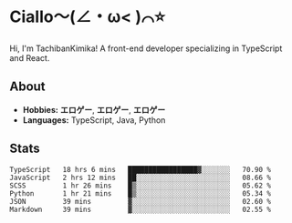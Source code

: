 # Ciallo～(∠・ω< )⌒⭐️

Hi, I'm TachibanKimika! A front-end developer specializing in TypeScript and React.

## About
- **Hobbies:** **エロゲー**, **エロゲー**, **エロゲー**
- **Languages:** TypeScript, Java, Python

## Stats
<!--START_SECTION:waka-->

```text
TypeScript   18 hrs 6 mins   █████████████████▓░░░░░░░   70.90 %
JavaScript   2 hrs 12 mins   ██░░░░░░░░░░░░░░░░░░░░░░░   08.66 %
SCSS         1 hr 26 mins    █▒░░░░░░░░░░░░░░░░░░░░░░░   05.62 %
Python       1 hr 21 mins    █▒░░░░░░░░░░░░░░░░░░░░░░░   05.34 %
JSON         39 mins         ▓░░░░░░░░░░░░░░░░░░░░░░░░   02.60 %
Markdown     39 mins         ▓░░░░░░░░░░░░░░░░░░░░░░░░   02.55 %
```

<!--END_SECTION:waka-->

<!-- ![Metrics](https://metrics.lecoq.io/TachibanaKimika?template=classic&base.activity=0&base.community=0&base.repositories=0&languages=1&isocalendar=1&isocalendar.duration=half-year&languages.limit=8&languages.sections=most-used&languages.colors=github&languages.threshold=0%25&languages.indepth=false&languages.recent.load=300&languages.recent.days=14&config.timezone=Asia%2FShanghai)
 -->
